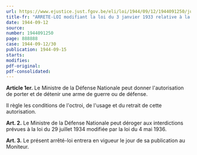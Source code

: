 ```yaml
---
url: https://www.ejustice.just.fgov.be/eli/loi/1944/09/12/1944091250/justel
title-fr: "ARRETE-LOI modifiant la loi du 3 janvier 1933 relative à la fabrication, au commerce et au port des armes et au commerce des munitions."
date: 1944-09-12
source:
number: 1944091250
page: 888888
case: 1944-09-12/30
publication: 1944-09-15
starts:
modifies:
pdf-original:
pdf-consolidated:
---
```


**Article 1er.** Le Ministre de la Défense Nationale peut donner l'autorisation de porter et de détenir une arme de guerre ou de défense.

Il règle les conditions de l'octroi, de l'usage et du retrait de cette autorisation.

**Art. 2.** Le Ministre de la Défense Nationale peut déroger aux interdictions prévues à la loi du 29 juillet 1934 modifiée par la loi du 4 mai 1936.

**Art. 3.** Le présent arrêté-loi entrera en vigueur le jour de sa publication au Moniteur.
